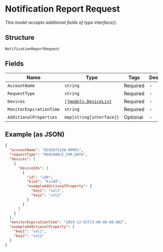 
# Notification Report Request

*This model accepts additional fields of type interface{}.*

## Structure

`NotificationReportRequest`

## Fields

| Name | Type | Tags | Description |
|  --- | --- | --- | --- |
| `AccountName` | `string` | Required | - |
| `RequestType` | `string` | Required | - |
| `Devices` | [`[]models.DeviceList`](../../doc/models/device-list.md) | Required | - |
| `MonitorExpirationTime` | `string` | Required | - |
| `AdditionalProperties` | `map[string]interface{}` | Optional | - |

## Example (as JSON)

```json
{
  "accountName": "0242072320-00001",
  "requestType": "REACHABLE_FOR_DATA",
  "devices": [
    {
      "deviceIds": [
        {
          "id": "id0",
          "kind": "kind8",
          "exampleAdditionalProperty": {
            "key1": "val1",
            "key2": "val2"
          }
        }
      ]
    }
  ],
  "monitorExpirationTime": "2019-12-02T15:00:00-08:00Z",
  "exampleAdditionalProperty": {
    "key1": "val1",
    "key2": "val2"
  }
}
```

